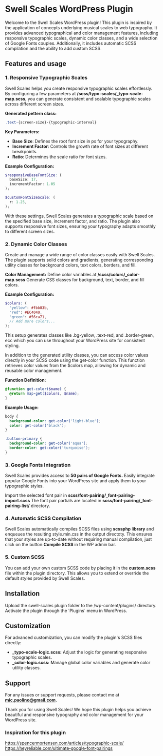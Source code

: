 
# Swell Scales WordPress Plugin
Welcome to the Swell Scales WordPress plugin! This plugin is inspired by the application of concepts underlying musical scales to web typography. It provides advanced typographical and color management features, including responsive typographic scales, dynamic color classes, and a wide selection of Google Fonts couples. Additionally, it includes automatic SCSS compilation and the ability to add custom SCSS.

## Features and usage

### 1. Responsive Typographic Scales
Swell Scales helps you create responsive typographic scales effortlessly. By configuring a few parameters at **/scss/typo-scales/_typo-scale-map.scss**, you can generate consistent and scalable typographic scales across different screen sizes.

**Generated pettern class:**
```scss
.text-{screen-size}-{typographic-interval}
```

**Key Parameters:**
- **Base Size**: Defines the root font size in px for your typography.
- **Increment Factor**: Controls the growth rate of font sizes at different breakpoints.
- **Ratio**: Determines the scale ratio for font sizes.

**Example Configuration:**
```scss
$responsiveBaseFontSize: (
  baseSize: 17,
  incrementFactor: 1.05
);

$customFontSizeScale: (
  r: 1.25,
);
```

With these settings, Swell Scales generates a typographic scale based on the specified base size, increment factor, and ratio. The plugin also supports responsive font sizes, ensuring your typography adapts smoothly to different screen sizes.

### 2. Dynamic Color Classes
Create and manage a wide range of color classes easily with Swell Scales. The plugin supports solid colors and gradients, generating corresponding utility classes for background colors, text colors, borders, and fill.

**Color Management:**
Define color variables at **/scss/colors/_color-map.scss**
Generate CSS classes for background, text, border, and fill colors.

**Example Configuration:**
```scss
$colors: (
  "yellow": #fbb03b,
  "red": #EC4040,
  "green": #56ca71,
  // Add more colors...
);
```

This setup generates classes like .bg-yellow, .text-red, and .border-green, ecc which you can use throughout your WordPress site for consistent styling.

In addition to the generated utility classes, you can access color values directly in your SCSS code using the get-color function. This function retrieves color values from the $colors map, allowing for dynamic and reusable color management.

**Function Definition:**
```scss
@function get-color($name) {
  @return map-get($colors, $name);
}
```

**Example Usage:**
```scss
body {
  background-color: get-color('light-blue');
  color: get-color('black');
}

.button-primary {
  background-color: get-color('aqua');
  border-color: get-color('turquoise');
}
```

### 3. Google Fonts Integration
Swell Scales provides access to **50 pairs of Google Fonts.** Easily integrate popular Google Fonts into your WordPress site and apply them to your typographic styles.

Import the selected font pair in  **scss/font-pairing/_font-pairing-import.scss**
The font pair partials are located in **scss/font-pairing/_font-pairing-list/** directory.

### 4. Automatic SCSS Compilation

Swell Scales automatically compiles SCSS files using **scssphp library** and enqueues the resulting style.min.css in the output directoty. This ensures that your styles are up-to-date without requiring manual compilation, just click on the button **Compile SCSS** in the WP admin bar.

### 5. Custom SCSS
You can add your own custom SCSS code by placing it in the **custom.scss** file within the plugin directory. This allows you to extend or override the default styles provided by Swell Scales.

## Installation

Upload the swell-scales plugin folder to the /wp-content/plugins/ directory.
Activate the plugin through the 'Plugins' menu in WordPress.

## Customization

For advanced customization, you can modify the plugin's SCSS files directly:

- **_typo-scale-logic.scss:** Adjust the logic for generating responsive typographic scales.
- **_color-logic.scss:** Manage global color variables and generate color utility classes.

## Support

For any issues or support requests, please contact me at **mic.paolino@gmail.com.**

Thank you for using Swell Scales! We hope this plugin helps you achieve beautiful and responsive typography and color management for your WordPress site.

### Inspiration for this plugin

https://spencermortensen.com/articles/typographic-scale/<br>
https://heyreliable.com/ultimate-google-font-pairings